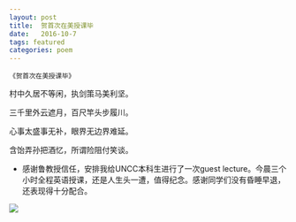 ```yaml
---
layout: post
title:  贺首次在美授课毕
date:   2016-10-7
tags: featured
categories: poem
---
```

`《贺首次在美授课毕》`

村中久居不等闲，执剑策马美利坚。

三千里外云遮月，百尺竿头步履川。

心事太盛事无补，眼界无边界难延。

含饴弄孙把酒忆，所谓险阻付笑谈。

<!--more-->

- 感谢鲁教授信任，安排我给UNCC本科生进行了一次guest lecture。今晨三个小时全程英语授课，还是人生头一遭，值得纪念。感谢同学们没有昏睡早退，还表现得十分配合。



![]({{site.url}}/Images/36.PNG)